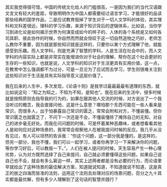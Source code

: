 # 

其实我觉得很可惜，中国的传统文化给人的门槛很高，一是因为我们的当代汉语跟文言文有较大的差距，导致明明作为中国人都需要经过语言学习，才能很好的品读那些经典的国学作品，二是应试教育毁掉了学生对于一切人文学科的体验，其实理科和文科差很远，理科的学习乐趣，来源于知识背后的逻辑体系，比如说，当你学习到进化论是如何揭示世界为何演变成如今的样子的、人体的各个系统是又如何各司其职、彼此协作的时候，你自然而然就会惊叹于这一切自然造物之巧妙，老师怎么教你不重要，因为就是那些知识就是这样的，只要你以某个方式理解了他，就能感受到乐趣。而人文学科，则是充满了智慧的学科，人是生活在社会中的，而人文学科的内容实际上都是非常实在能增进你对于社会的理解、帮你在这个社会更好的生存的一些知识，也就是说，人文学科的知识对于生活更具有实用价值，这一点，在教育中怎么强调都不为过分，可是一旦沦为了应试而去学习，学生则很难关注到这些知识对于生活是具有实际指导意义这层价值了。

我在后来的人生中，多次发现，《论语十则》是我学过最最最最有道理的东西，就比如说这句：“知之为知之，不知为不知，是知也”。我在后来的生活中，很多时候就是按照原则去指导我的行为的，如果在跟其他人交流的时候，对方说出了一个我没听过的概念，我会直接问他，这是什么意思？哪怕那个东西可能在一些人看来是常识，而很多人，出于怕暴露自己常识的匮乏，常常会附和对方，不懂装懂。但你常识匮乏也就匮乏了，不问下一次还是不会，不懂装懂除了掩饰自己的无知，对自己的进步毫无好处。而我在问问题的时候，可是怀着某种恶趣味，或者想看看其他人是如何应对这种场景的，我常常会观察他人在被我提问时候的反应。我几乎从没有见过，有人可以坦然的告诉我：“你这个问题，这一部分我是懂的，是这样的，但另一部分，我也不懂，我们可以一起学习，或者你再学习一下来解决你的问题，等你学习好后，可以教我一下。”。人们在被人提问的时候，天生容易产生一种心理优势，认为对方既然选择了自己来提问，自己就必须要懂得这些问题，如果自己说自己也不会，就会有多么窘迫一样，其实上述两者都是没有必要的行为，而论语里早就给出了这种场景的最佳解决方案，知道就说知道，不知道就说不知道，这是真正的放之四海而皆准的法则，运用这个法则去处理对应的场景问题，百分之九十其实都是最优解，但有多少人理解到了这句话的智慧并践行？






